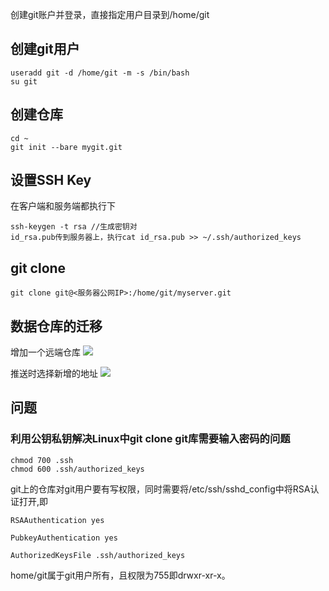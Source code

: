 
创建git账户并登录，直接指定用户目录到/home/git

## 创建git用户

```
useradd git -d /home/git -m -s /bin/bash
su git
```

## 创建仓库

```
cd ~
git init --bare mygit.git
```

## 设置SSH Key

在客户端和服务端都执行下

```
ssh-keygen -t rsa //生成密钥对
id_rsa.pub传到服务器上，执行cat id_rsa.pub >> ~/.ssh/authorized_keys
```

## git clone

```
git clone git@<服务器公网IP>:/home/git/myserver.git
```

## 数据仓库的迁移

增加一个远端仓库
 ![](index_files/clip_image0011571320296862.png)


推送时选择新增的地址
![](index_files/clip_image0011571319945341.png)


## 问题

### 利用公钥私钥解决Linux中git clone git库需要输入密码的问题

```
chmod 700 .ssh
chmod 600 .ssh/authorized_keys
```

git上的仓库对git用户要有写权限，同时需要将/etc/ssh/sshd_config中将RSA认证打开,即

```
RSAAuthentication yes
 
PubkeyAuthentication yes
 
AuthorizedKeysFile .ssh/authorized_keys
```

home/git属于git用户所有，且权限为755即drwxr-xr-x。